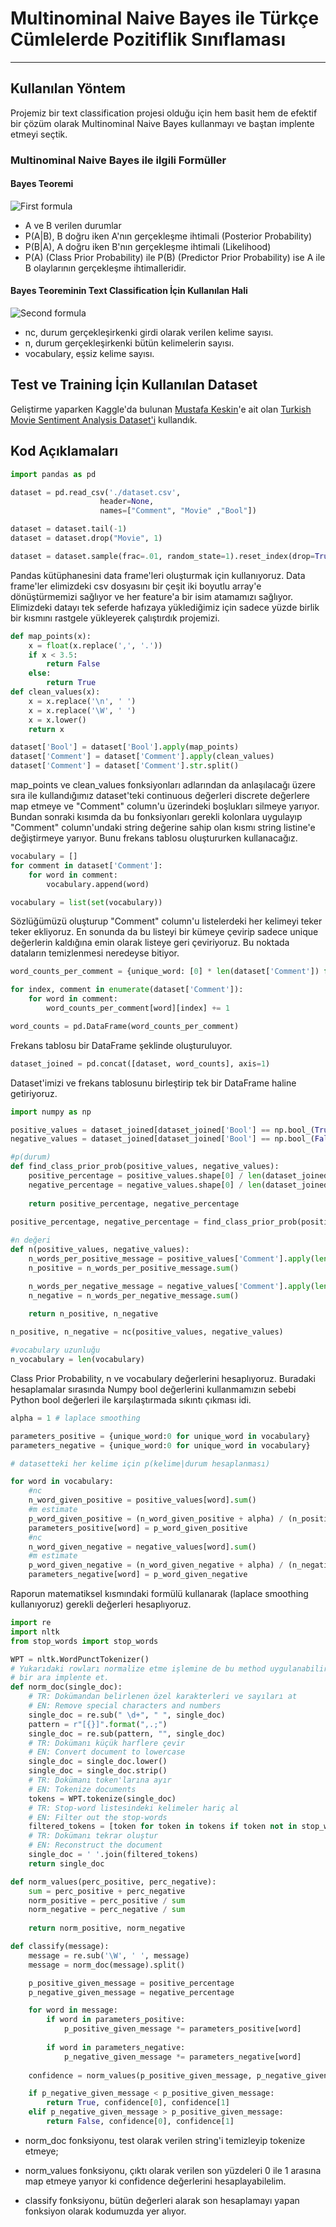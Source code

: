 # Multinominal Naive Bayes ile Türkçe Cümlelerde Pozitiflik Sınıflaması
---
## Kullanılan Yöntem
Projemiz bir text classification projesi olduğu için hem basit hem de efektif bir çözüm olarak Multinominal Naive Bayes kullanmayı ve baştan implente etmeyi seçtik.

### Multinominal Naive Bayes ile ilgili Formüller
#### Bayes Teoremi

![First formula](markdown_files/formul.png)

- A ve B verilen durumlar
- P(A|B), B doğru iken A'nın gerçekleşme ihtimali (Posterior Probability)
- P(B|A), A doğru iken B'nın gerçekleşme ihtimali (Likelihood)
- P(A) (Class Prior Probability) ile P(B) (Predictor Prior Probability) ise A ile B olaylarının gerçekleşme ihtimalleridir.

#### Bayes Teoreminin Text Classification İçin Kullanılan Hali

![Second formula](markdown_files/formul2.png)

- nc, durum gerçekleşirkenki girdi olarak verilen kelime sayısı.
- n, durum gerçekleşirkenki bütün kelimelerin sayısı.
- vocabulary, eşsiz kelime sayısı.

## Test ve Training İçin Kullanılan Dataset
Geliştirme yaparken Kaggle'da bulunan [Mustafa Keskin](https://github.com/mustfkeskin)'e ait olan [Turkish Movie Sentiment Analysis Dataset'i](https://www.kaggle.com/mustfkeskin/turkish-movie-sentiment-analysis-dataset) kullandık.

## Kod Açıklamaları
```python
import pandas as pd

dataset = pd.read_csv('./dataset.csv', 
                    header=None, 
                    names=["Comment", "Movie" ,"Bool"])

dataset = dataset.tail(-1)
dataset = dataset.drop("Movie", 1)

dataset = dataset.sample(frac=.01, random_state=1).reset_index(drop=True)
```
Pandas kütüphanesini data frame'leri oluşturmak için kullanıyoruz. Data frame'ler elimizdeki csv dosyasını bir çeşit iki boyutlu array'e dönüştürmemizi sağlıyor ve her feature'a bir isim atamamızı sağlıyor. Elimizdeki datayı tek seferde hafızaya yüklediğimiz için sadece yüzde birlik bir kısmını rastgele yükleyerek çalıştırdık projemizi.

```python
def map_points(x):
    x = float(x.replace(',', '.'))
    if x < 3.5:
        return False
    else:
        return True
def clean_values(x):
    x = x.replace('\n', ' ')
    x = x.replace('\W', ' ')
    x = x.lower()
    return x

dataset['Bool'] = dataset['Bool'].apply(map_points)
dataset['Comment'] = dataset['Comment'].apply(clean_values)
dataset['Comment'] = dataset['Comment'].str.split()
```
map_points ve clean_values fonksiyonları adlarından da anlaşılacağı üzere sıra ile kullandığımız dataset'teki continuous değerleri discrete değerlere map etmeye ve "Comment" column'u üzerindeki boşlukları silmeye yarıyor. Bundan sonraki kısımda da bu fonksiyonları gerekli kolonlara uygulayıp "Comment" column'undaki string değerine sahip olan kısmı string listine'e değiştirmeye yarıyor. Bunu frekans tablosu oluştururken kullanacağız.
```python
vocabulary = []
for comment in dataset['Comment']:
    for word in comment:
        vocabulary.append(word)

vocabulary = list(set(vocabulary))
```
Sözlüğümüzü oluşturup  "Comment" column'u listelerdeki her kelimeyi teker teker ekliyoruz. En sonunda da bu listeyi bir kümeye çevirip sadece unique değerlerin kaldığına emin olarak listeye geri çeviriyoruz. Bu noktada dataların temizlenmesi neredeyse bitiyor.
```python
word_counts_per_comment = {unique_word: [0] * len(dataset['Comment']) for unique_word in vocabulary}

for index, comment in enumerate(dataset['Comment']):
    for word in comment:
        word_counts_per_comment[word][index] += 1

word_counts = pd.DataFrame(word_counts_per_comment)
```
Frekans tablosu bir DataFrame şeklinde oluşturuluyor.
```python
dataset_joined = pd.concat([dataset, word_counts], axis=1)
```
Dataset'imizi ve frekans tablosunu birleştirip tek bir DataFrame haline getiriyoruz.
```python
import numpy as np

positive_values = dataset_joined[dataset_joined['Bool'] == np.bool_(True)]
negative_values = dataset_joined[dataset_joined['Bool'] == np.bool_(False)]

#p(durum)
def find_class_prior_prob(positive_values, negative_values):
    positive_percentage = positive_values.shape[0] / len(dataset_joined)
    negative_percentage = negative_values.shape[0] / len(dataset_joined)
    
    return positive_percentage, negative_percentage
    
positive_percentage, negative_percentage = find_class_prior_prob(positive_values, negative_values)

#n değeri
def n(positive_values, negative_values):
    n_words_per_positive_message = positive_values['Comment'].apply(len)
    n_positive = n_words_per_positive_message.sum()

    n_words_per_negative_message = negative_values['Comment'].apply(len)
    n_negative = n_words_per_negative_message.sum()
    
    return n_positive, n_negative

n_positive, n_negative = nc(positive_values, negative_values)

#vocabulary uzunluğu
n_vocabulary = len(vocabulary)
```
Class Prior Probability, n ve vocabulary değerlerini hesaplıyoruz. Buradaki hesaplamalar sırasında Numpy bool değerlerini kullanmamızın sebebi Python bool değerleri ile karşılaştırmada sıkıntı çıkması idi.
```python
alpha = 1 # laplace smoothing

parameters_positive = {unique_word:0 for unique_word in vocabulary}
parameters_negative = {unique_word:0 for unique_word in vocabulary}

# datasetteki her kelime için p(kelime|durum hesaplanması)

for word in vocabulary:
    #nc
    n_word_given_positive = positive_values[word].sum()
    #m estimate
    p_word_given_positive = (n_word_given_positive + alpha) / (n_positive + alpha*n_vocabulary)
    parameters_positive[word] = p_word_given_positive
    #nc
    n_word_given_negative = negative_values[word].sum()
    #m estimate
    p_word_given_negative = (n_word_given_negative + alpha) / (n_negative + alpha*n_vocabulary)
    parameters_negative[word] = p_word_given_negative
```
Raporun matematiksel kısmındaki formülü kullanarak (laplace smoothing kullanıyoruz) gerekli değerleri hesaplıyoruz. 
```python
import re
import nltk
from stop_words import stop_words

WPT = nltk.WordPunctTokenizer()
# Yukarıdaki rowları normalize etme işlemine de bu method uygulanabilir
# bir ara implente et.
def norm_doc(single_doc):
    # TR: Dokümandan belirlenen özel karakterleri ve sayıları at
    # EN: Remove special characters and numbers
    single_doc = re.sub(" \d+", " ", single_doc)
    pattern = r"[{}]".format(",.;") 
    single_doc = re.sub(pattern, "", single_doc) 
    # TR: Dokümanı küçük harflere çevir
    # EN: Convert document to lowercase
    single_doc = single_doc.lower()
    single_doc = single_doc.strip()
    # TR: Dokümanı token'larına ayır
    # EN: Tokenize documents
    tokens = WPT.tokenize(single_doc)
    # TR: Stop-word listesindeki kelimeler hariç al
    # EN: Filter out the stop-words 
    filtered_tokens = [token for token in tokens if token not in stop_words]
    # TR: Dokümanı tekrar oluştur
    # EN: Reconstruct the document
    single_doc = ' '.join(filtered_tokens)
    return single_doc

def norm_values(perc_positive, perc_negative):
    sum = perc_positive + perc_negative
    norm_positive = perc_positive / sum
    norm_negative = perc_negative / sum
    
    return norm_positive, norm_negative

def classify(message):
    message = re.sub('\W', ' ', message)
    message = norm_doc(message).split()

    p_positive_given_message = positive_percentage
    p_negative_given_message = negative_percentage

    for word in message:
        if word in parameters_positive:
            p_positive_given_message *= parameters_positive[word]
            
        if word in parameters_negative:
            p_negative_given_message *= parameters_negative[word]
    
    confidence = norm_values(p_positive_given_message, p_negative_given_message)

    if p_negative_given_message < p_positive_given_message:
        return True, confidence[0], confidence[1]
    elif p_negative_given_message > p_positive_given_message:
        return False, confidence[0], confidence[1]
```
- norm_doc fonksiyonu, test olarak verilen string'i temizleyip tokenize etmeye;

- norm_values fonksiyonu, çıktı olarak verilen son yüzdeleri 0 ile 1 arasına map etmeye yarıyor ki confidence değerlerini hesaplayabilelim.
- classify fonksiyonu, bütün değerleri alarak son hesaplamayı yapan fonksiyon olarak kodumuzda yer alıyor.